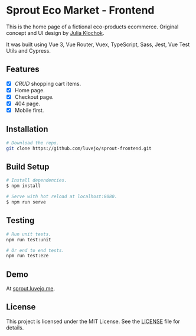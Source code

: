 # Sprout Eco Market - Frontend

This is the home page of a fictional eco-products ecommerce. Original concept and UI design by [Julia Klochok](https://www.behance.net/klochocheek).

It was built using Vue 3, Vue Router, Vuex, TypeScript, Sass, Jest, Vue Test Utils and Cypress.

## Features

- [x] _CRUD_ shopping cart items.
- [x] Home page.
- [x] Checkout page.
- [x] 404 page.
- [x] Mobile first.

## Installation

```bash
# Download the repo.
git clone https://github.com/luvejo/sprout-frontend.git
```

## Build Setup

```bash
# Install dependencies.
$ npm install

# Serve with hot reload at localhost:8080.
$ npm run serve
```

## Testing

```bash
# Run unit tests.
npm run test:unit

# Or end to end tests.
npm run test:e2e
```

## Demo

At [sprout.luvejo.me](https://sprout.luvejo.me).

## License

This project is licensed under the MIT License. See the [LICENSE](LICENSE) file for details.
